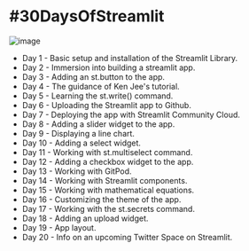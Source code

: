 # #30DaysOfStreamlit
![image](https://user-images.githubusercontent.com/109947291/223796328-328e1a97-fbb7-48c6-b808-17a5122993b9.png)
- Day 1 - Basic setup and installation of the Streamlit Library.
- Day 2 - Immersion into building a streamlit app.
- Day 3 - Adding an st.button to the app.
- Day 4 - The guidance of Ken Jee's tutorial.
- Day 5 - Learning the st.write() command.
- Day 6 - Uploading the Streamlit app to Github.
- Day 7 - Deploying the app with Streamlit Community Cloud.
- Day 8 - Adding a slider widget to the app.
- Day 9 - Displaying a line chart.
- Day 10 - Adding a select widget.
- Day 11 - Working with st.multiselect command.
- Day 12 - Adding a checkbox widget to the app.
- Day 13 - Working with GitPod.
- Day 14 - Working with Streamlit components.
- Day 15 - Working with mathematical equations.
- Day 16 - Customizing the theme of the app.
- Day 17 - Working with the st.secrets command.
- Day 18 - Adding an upload widget.
- Day 19 - App layout.
- Day 20 - Info on an upcoming Twitter Space on Streamlit.
